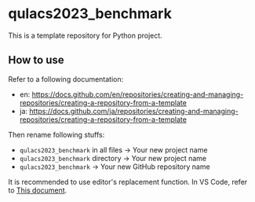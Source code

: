# qulacs2023_benchmark

This is a template repository for Python project.

## How to use
Refer to a following documentation:
- en: https://docs.github.com/en/repositories/creating-and-managing-repositories/creating-a-repository-from-a-template
- ja: https://docs.github.com/ja/repositories/creating-and-managing-repositories/creating-a-repository-from-a-template

Then rename following stuffs:
* `qulacs2023_benchmark` in all files -> Your new project name
* `qulacs2023_benchmark` directory -> Your new project name
* `qulacs2023_benchmark` -> Your new GitHub repository name

It is recommended to use editor's replacement function. In VS Code, refer to [This document](https://code.visualstudio.com/Docs/editor/codebasics#_search-and-replace).
